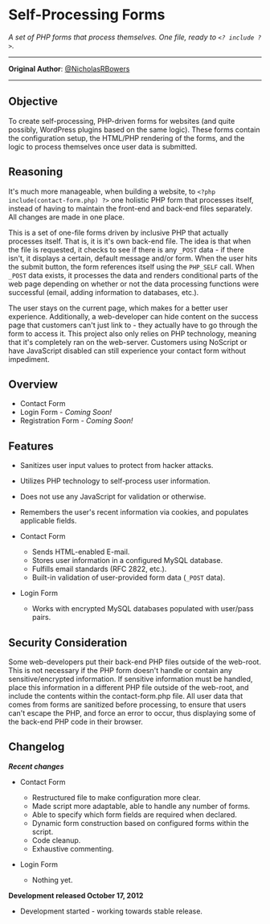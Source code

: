 Self-Processing Forms
============================
*A set of PHP forms that process themselves. One file, ready to `<? include ?>`.*

---------------------------------------------------------------------------

**Original Author**: [@NicholasRBowers](http://twitter.com/NicholasRBowers)

---------------------------------------------------------------------------

Objective
---------
To create self-processing, PHP-driven forms for websites (and quite possibly, WordPress plugins based on the same logic).  These forms contain the configuration setup, the HTML/PHP rendering of the forms, and the logic to process themselves once user data is submitted.

Reasoning
---------
It's much more manageable, when building a website, to `<?php include(contact-form.php) ?>` one holistic PHP form that processes itself, instead of having to maintain the front-end and back-end files separately.  All changes are made in one place.

This is a set of one-file forms driven by inclusive PHP that actually processes itself.  That is, it is it's own back-end file.  The idea is that when the file is requested, it checks to see if there is any `_POST` data - if there isn't, it displays a certain, default message and/or form.  When the user hits the submit button, the form references itself using the `PHP_SELF` call.  When `_POST` data exists, it processes the data and renders conditional parts of the web page depending on whether or not the data processing functions were successful (email, adding information to databases, etc.).

The user stays on the current page, which makes for a better user experience.  Additionally, a web-developer can hide content on the success page that customers can't just link to - they actually have to go through the form to access it.  This project also only relies on PHP technology, meaning that it's completely ran on the web-server.  Customers using NoScript or have JavaScript disabled can still experience your contact form without impediment.

Overview
--------
* Contact Form
* Login Form - *Coming Soon!*
* Registration Form - *Coming Soon!*

Features
--------
* Sanitizes user input values to protect from hacker attacks.
* Utilizes PHP technology to self-process user information.
* Does not use any JavaScript for validation or otherwise.
* Remembers the user's recent information via cookies, and populates applicable fields.

* Contact Form
    * Sends HTML-enabled E-mail.
    * Stores user information in a configured MySQL database.
    * Fulfills email standards (RFC 2822, etc.).
    * Built-in validation of user-provided form data (`_POST` data).

* Login Form
    * Works with encrypted MySQL databases populated with user/pass pairs.

Security Consideration
----------------------
Some web-developers put their back-end PHP files outside of the web-root.  This is not necessary if the PHP form doesn't handle or contain any sensitive/encrypted information. If sensitive information must be handled, place this information in a different PHP file outside of the web-root, and include the contents within the contact-form.php file.  All user data that comes from forms are sanitized before processing, to ensure that users can't escape the PHP, and force an error to occur, thus displaying some of the back-end PHP code in their browser.

Changelog
---------
***Recent changes***
* Contact Form
    * Restructured file to make configuration more clear.
    * Made script more adaptable, able to handle any number of forms.
    * Able to specify which form fields are required when declared.
    * Dynamic form construction based on configured forms within the script.
    * Code cleanup.
    * Exhaustive commenting.

* Login Form
    * Nothing yet.

**Development released October 17, 2012**
* Development started - working towards stable release.